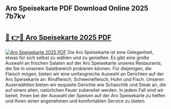 ## Aro Speisekarte PDF Download Online 2025 7b7kv

# <h2><a href="http://gcbttv.nevu.top/?p=Aro+Speisekarte">🔗 👉🔴 Aro Speisekarte 2025 PDF</a></h2>

[![Aro Speisekarte 2025 PDF](https://i.imgur.com/dBaPXMq.png)](http://gcbttv.nevu.top/?p=Aro+Speisekarte)
Die Aro Speisekarte ist eine Gelegenheit, etwas für sich selbst zu wählen und zu genießen. Es gibt eine große Auswahl an frischen Salaten auf der Aro Speisekarte unseres Restaurants, die Sie in unserem Salatbereich probieren können. Für diejenigen, die Fleisch mögen, bieten wir eine umfangreiche Auswahl an Gerichten auf der Aro Speisekarte an: Rindfleisch, Schweinefleisch, Huhn und Fisch. Unseren Auserwählten bieten wir exquisite Gerichte wie Schaschlik und Steak an, die auf einem alten, natürlichen Feuer zubereitet werden. In jedem Fall sind wir bereit, Ihnen bei der Auswahl der Speisen auf der Aro Speisekarte zu helfen und Ihnen einen angenehmen und komfortablen Service zu bieten.
